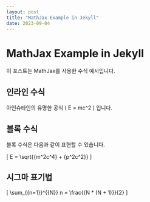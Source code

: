 ```yaml
---
layout: post
title: "MathJax Example in Jekyll"
date: 2023-09-04
---
```


# MathJax Example in Jekyll

이 포스트는 MathJax를 사용한 수식 예시입니다.

## 인라인 수식

아인슈타인의 유명한 공식 \( E = mc^2 \) 입니다.

## 블록 수식

블록 수식은 다음과 같이 표현할 수 있습니다.

\[
E = \sqrt{{m^2c^4} + {p^2c^2}}
\]

## 시그마 표기법

\[
\sum_{{n=1}}^{{N}} n = \frac{{N * (N + 1)}}{2}
\]
